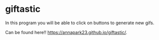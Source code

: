 # giftastic

In this program you will be able to click on buttons to generate new gifs. 

Can be found here!! https://annapark23.github.io/giftastic/.
